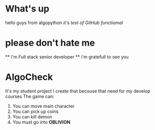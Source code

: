 # What's up
hello guys from algopython
*it's test of GitHub functiomal*
# please don't hate me
** I'm Full stack senior developer **
i'm gratefull to see you

# AlgoCheck
It's my student project
I create that becouse that need for my develop courses
The game can:
1) You can move main character
2) You can pick up coins
3) You can kill demon
4) You must go into **OBLIVION**
